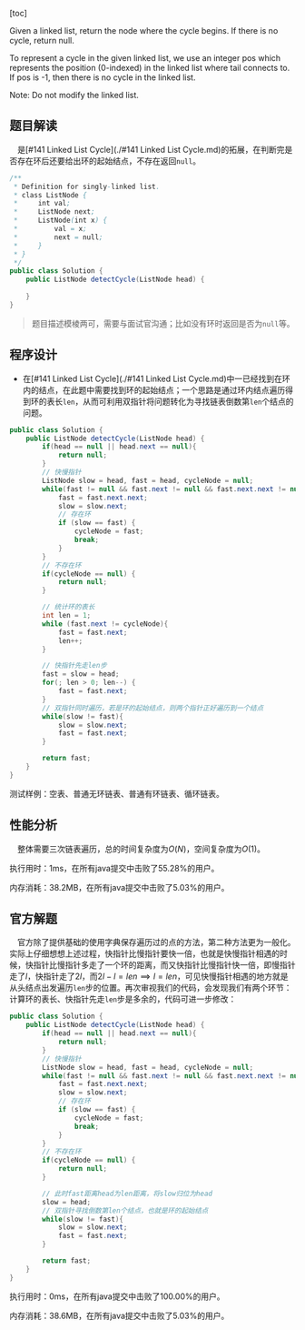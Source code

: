 [toc]

Given a linked list, return the node where the cycle begins. If there is no cycle, return null.

To represent a cycle in the given linked list, we use an integer pos which represents the position (0-indexed) in the linked list where tail connects to. If pos is -1, then there is no cycle in the linked list.

Note: Do not modify the linked list.



## 题目解读

&emsp;是[#141 Linked List Cycle](./#141 Linked List Cycle.md)的拓展，在判断完是否存在环后还要给出环的起始结点，不存在返回`null`。

```java
/**
 * Definition for singly-linked list.
 * class ListNode {
 *     int val;
 *     ListNode next;
 *     ListNode(int x) {
 *         val = x;
 *         next = null;
 *     }
 * }
 */
public class Solution {
    public ListNode detectCycle(ListNode head) {
        
    }
}
```

> 题目描述模棱两可，需要与面试官沟通；比如没有环时返回是否为`null`等。

## 程序设计

* 在[#141 Linked List Cycle](./#141 Linked List Cycle.md)中一已经找到在环内的结点，在此题中需要找到环的起始结点；一个思路是通过环内结点遍历得到环的表长`len`，从而可利用双指针将问题转化为寻找链表倒数第`len`个结点的问题。

```java
public class Solution {
    public ListNode detectCycle(ListNode head) {
        if(head == null || head.next == null){
            return null;
        }
        // 快慢指针
        ListNode slow = head, fast = head, cycleNode = null;
        while(fast != null && fast.next != null && fast.next.next != null){
            fast = fast.next.next;
            slow = slow.next;
            // 存在环
            if (slow == fast) {
                cycleNode = fast;
                break;
            }
        }
        // 不存在环
        if(cycleNode == null) {
            return null;
        }

        // 统计环的表长
        int len = 1;
        while (fast.next != cycleNode){
            fast = fast.next;
            len++;
        }

        // 快指针先走len步
        fast = slow = head;
        for(; len > 0; len--) {
            fast = fast.next;
        }
		// 双指针同时遍历，若是环的起始结点，则两个指针正好遍历到一个结点
        while(slow != fast){
            slow = slow.next;
            fast = fast.next;
        }

        return fast;
    }
}
```
测试样例：空表、普通无环链表、普通有环链表、循环链表。

## 性能分析

&emsp;整体需要三次链表遍历，总的时间复杂度为$O(N)$，空间复杂度为$O(1)$。

执行用时：1ms，在所有java提交中击败了55.28%的用户。

内存消耗：38.2MB，在所有java提交中击败了5.03%的用户。

## 官方解题

&emsp;官方除了提供基础的使用字典保存遍历过的点的方法，第二种方法更为一般化。实际上仔细想想上述过程，快指针比慢指针要快一倍，也就是快慢指针相遇的时候，快指针比慢指针多走了一个环的距离，而又快指针比慢指针快一倍，即慢指针走了$l$，快指针走了$2l$，而$2l - l = len \implies l = len$，可见快慢指针相遇的地方就是从头结点出发遍历`len`步的位置。再次审视我们的代码，会发现我们有两个环节：计算环的表长、快指针先走`len`步是多余的，代码可进一步修改：

```java
public class Solution {
    public ListNode detectCycle(ListNode head) {
        if(head == null || head.next == null){
            return null;
        }
        // 快慢指针
        ListNode slow = head, fast = head, cycleNode = null;
        while(fast != null && fast.next != null && fast.next.next != null){
            fast = fast.next.next;
            slow = slow.next;
            // 存在环
            if (slow == fast) {
                cycleNode = fast;
                break;
            }
        }
        // 不存在环
        if(cycleNode == null) {
            return null;
        }

        // 此时fast距离head为len距离，将slow归位为head
        slow = head;
        // 双指针寻找倒数第len个结点，也就是环的起始结点
        while(slow != fast){
            slow = slow.next;
            fast = fast.next;
        }

        return fast;
    }
}
```

执行用时：0ms，在所有java提交中击败了100.00%的用户。

内存消耗：38.6MB，在所有java提交中击败了5.03%的用户。